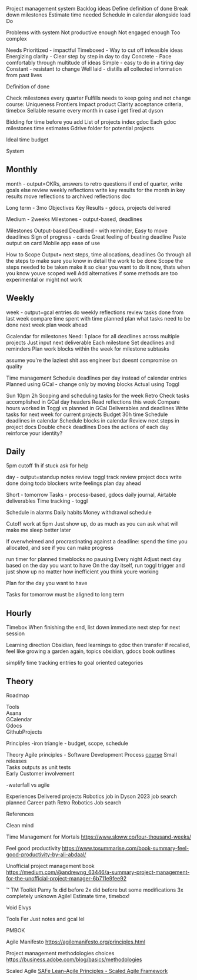 Project management system
Backlog ideas
Define definition of done
Break down milestones
Estimate time needed
Schedule in calendar alongside load
Do

Problems with system
Not productive enough
Not engaged enough
Too complex

Needs
Prioritized - impactful
Timeboxed - Way to cut off infeasible ideas
Energizing clarity - Clear step by step in day to day
Concrete - Pace comfortably through multitude of ideas
Simple - easy to do in a tiring day
Constant - resistant to change
Well laid - distills all collected information from past lives

Definition of done

Check milestones every quarter
Fulfills needs to keep going and not change course:
Uniqueness Frontiers
Impact product
Clarity acceptance criteria, timebox
Sellable resume every month in case i get fired at dyson

Bidding for time before you add
List of projects index gdoc
Each gdoc milestones time estimates
Gdrive folder for potential projects

Ideal time budget

System

## Monthly
month - output=OKRs, answers to retro questions
if end of quarter, write goals
else
review weekly reflections
write key results for the month in key results
move reflections to archived reflections doc

Long term - 3mo
Objectives
Key Results - gdocs, projects delivered

Medium - 2weeks
Milestones - output-based, deadlines

Milestones
Output-based
Deadlined - with reminder, Easy to move deadlines
Sign of progress - cards
Great feeling of beating deadline
Paste output on card
Mobile app ease of use

How to Scope
Output= next steps, time allocations, deadlines
Go through all the steps to make sure you know in detail the work to be done
Scope the steps needed to be taken
make it so clear you want to do it now, thats when you know youve scoped well
Add alternatives if some methods are too experimental or might not work

## Weekly
week - output=gcal entries
do weekly reflections
review tasks done from last week
compare time spent with time planned
plan what tasks need to be done next week
plan week ahead

Gcalendar for milestones
Need: 1 place for all deadlines across multiple projects
Just input next deliverable
Each milestone Set deadlines and reminders
Plan work blocks within the week for milestone subtasks

assume you're the laziest shit ass engineer but doesnt compromise on quality

Time management
Schedule deadlines per day instead of calendar entries
Planned using GCal - change only by moving blocks
Actual using Toggl

Sun 10pm 2h Scoping and scheduling tasks for the week
Retro
Check tasks accomplished in GCal day headers
Read reflections this week
Compare hours worked in Toggl vs planned in GCal
Deliverables and deadlines
Write tasks for next week for current projects
Budget 30h time
Schedule deadlines in calendar
Schedule blocks in calendar
Review next steps in project docs
Double check deadlines
Does the actions of each day reinforce your identity?

## Daily

5pm cutoff
1h if stuck ask for help

day - output=standup notes
review toggl track
review project docs
write done doing todo blockers
write feelings
plan day ahead

Short - tomorrow
Tasks - process-based, gdocs daily journal, Airtable deliverables
Time tracking - toggl

Schedule in alarms
Daily habits
Money withdrawal schedule

Cutoff work at 5pm
Just show up, 
do as much as you can
ask what will make me sleep better later

If overwhelmed and procrastinating against a deadline: spend the time you allocated, and see if you can make progress

run timer for planned timeblocks no pausing
Every night Adjust next day based on the day you want to have
On the day itself, run toggl trigger and just show up no matter how inefficient you think youre working

Plan for the day you want to have

Tasks for tomorrow must be aligned to long term

## Hourly
Timebox
When finishing the end, list down immediate next step for next session

Learning direction
Obsidian, feed learnings to gdoc then transfer if recalled, feel like growing a garden again, topics obsidian, gdocs book outlines

simplify time tracking entries to goal oriented categories



## Theory
Roadmap

Tools  
Asana  
GCalendar  
Gdocs  
GithubProjects

Principles
-iron triangle - budget, scope, schedule

Theory
Agile principles  - Software Development Process [course](https://learn.udacity.com/courses/ud805)
Small releases  
Tasks outputs as unit tests  
Early Customer involvement  

-waterfall vs agile

Experiences
Delivered projects
Robotics job in Dyson
2023 job search planned Career path
Retro Robotics Job search

References

Clean mind

Time Management for Mortals
https://www.sloww.co/four-thousand-weeks/

Feel good productivity
https://www.tosummarise.com/book-summary-feel-good-productivity-by-ali-abdaal/

Unofficial project management book
https://medium.com/@andrewng_63446/a-summary-project-management-for-the-unofficial-project-manager-6b711e9fee92

™
TM Toolkit
Pamy
1x did before
2x did before but some modifications
3x completely unknown
Agile! Estimate time, timebox!

Void
Elvys

Tools
Fer
Just notes and gcal lel

PMBOK

Agile Manifesto
https://agilemanifesto.org/principles.html

Project management methodologies choices
https://business.adobe.com/blog/basics/methodologies

Scaled Agile
[SAFe Lean-Agile Principles - Scaled Agile Framework](https://scaledagileframework.com/safe-lean-agile-principles/)
